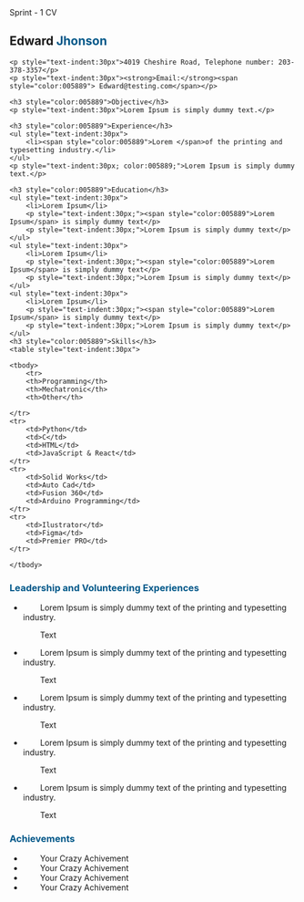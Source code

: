 <html>
    <head>Sprint - 1 CV</head>
<body>
    <h2>Edward <span style="color:005889">Jhonson</span></h2>

    <p style="text-indent:30px">4019 Cheshire Road, Telephone number: 203-378-3357</p>
    <p style="text-indent:30px"><strong>Email:</strong><span style="color:005889"> Edward@testing.com</span></p>
    
    <h3 style="color:005889">Objective</h3>
    <p style="text-indent:30px">Lorem Ipsum is simply dummy text.</p>
   
    <h3 style="color:005889">Experience</h3>
    <ul style="text-indent:30px">
        <li><span style="color:005889">Lorem </span>of the printing and typesetting industry.</li>
    </ul>
    <p style="text-indent:30px; color:005889;">Lorem Ipsum is simply dummy text.</p>

    <h3 style="color:005889">Education</h3>
    <ul style="text-indent:30px">
        <li>Lorem Ipsum</li>
        <p style="text-indent:30px;"><span style="color:005889">Lorem Ipsum</span> is simply dummy text</p>
        <p style="text-indent:30px;">Lorem Ipsum is simply dummy text</p>
    </ul>
    <ul style="text-indent:30px">
        <li>Lorem Ipsum</li>
        <p style="text-indent:30px;"><span style="color:005889">Lorem Ipsum</span> is simply dummy text</p>
        <p style="text-indent:30px;">Lorem Ipsum is simply dummy text</p>
    </ul>
    <ul style="text-indent:30px">
        <li>Lorem Ipsum</li>
        <p style="text-indent:30px;"><span style="color:005889">Lorem Ipsum</span> is simply dummy text</p>
        <p style="text-indent:30px;">Lorem Ipsum is simply dummy text</p>
    </ul>
    <h3 style="color:005889">Skills</h3>
    <table style="text-indent:30px">

    <tbody>
        <tr>
        <th>Programming</th>
        <th>Mechatronic</th>
        <th>Other</th>
      
    </tr>
    <tr>
        <td>Python</td>
        <td>C</td>
        <td>HTML</td>
        <td>JavaScript & React</td>
    </tr>
    <tr>
        <td>Solid Works</td>
        <td>Auto Cad</td>
        <td>Fusion 360</td>
        <td>Arduino Programming</td>
    </tr>
    <tr>
        <td>Ilustrator</td>
        <td>Figma</td>
        <td>Premier PRO</td>   
    </tr>

    </tbody>
</table>
    <h3 style="color:005889">Leadership and Volunteering Experiences</h3>
    <ul style="text-indent:30px">
        <li>Lorem Ipsum is simply dummy text of the printing and typesetting industry.</li>
        <p>Text</p>
    </ul>
    <ul style="text-indent:30px">
        <li>Lorem Ipsum is simply dummy text of the printing and typesetting industry.</li>
        <p>Text</p>
    </ul>
    <ul style="text-indent:30px">
        <li>Lorem Ipsum is simply dummy text of the printing and typesetting industry.</li>
        <p>Text</p>
    </ul>
    <ul style="text-indent:30px">
        <li>Lorem Ipsum is simply dummy text of the printing and typesetting industry.</li>
        <p>Text</p>
    </ul>
    <ul style="text-indent:30px">
        <li>Lorem Ipsum is simply dummy text of the printing and typesetting industry.</li>
        <p>Text</p>
    </ul>
    <h3 style="color:005889">Achievements</h3>
    <ul style="text-indent:30px">
        <li>Your Crazy Achivement</li>
        <li>Your Crazy Achivement</li>
        <li>Your Crazy Achivement</li>
        <li>Your Crazy Achivement</li>
    </ul>
</html>
